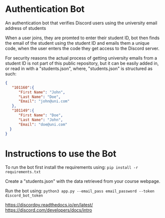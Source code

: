 # Authentication Bot

An authentication bot that verifies Discord users using the university email address of students

When a user joins, they are promted to enter their student ID, bot then finds the email of the student using the student ID and emails them a unique code, when the user enters the code they get access to the Discord server.

For security reasons the actual process of getting university emails from a student ID is not part of this public repository, but it can be easily added in, or read in with a "students.json", where, "students.json" is structured as such:   

```json
{
   "101160":{
      "First Name": "John",
      "Last Name": "Doe",
      "Email": "john@uni.com"
   },
   "101149":{
      "First Name": "Doe",
      "Last Name": "John",
      "Email": "doe@uni.com"
  }
}
```

# Instructions to use the Bot

To run the bot first install the requirements using: ```pip install -r requirements.txt```

Create a "students.json" with the data retrieved from your course webpage.

Run the bot using: ```python3 app.py --email_pass email_password --token discord_bot_token```

https://discordpy.readthedocs.io/en/latest/
https://discord.com/developers/docs/intro





